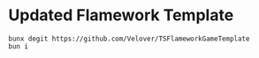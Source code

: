 # Updated Flamework Template

```console
bunx degit https://github.com/Velover/TSFlameworkGameTemplate
bun i
```
